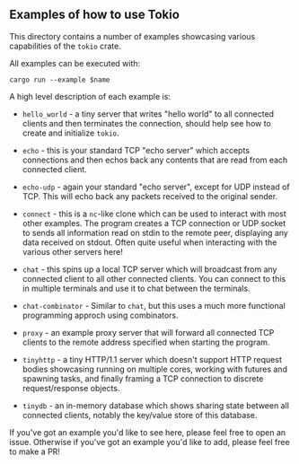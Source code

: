 ## Examples of how to use Tokio

This directory contains a number of examples showcasing various capabilities of
the `tokio` crate.

All examples can be executed with:

```
cargo run --example $name
```

A high level description of each example is:

* `hello_world` - a tiny server that writes "hello world" to all connected
  clients and then terminates the connection, should help see how to create and
  initialize `tokio`.

* `echo` - this is your standard TCP "echo server" which accepts connections and
  then echos back any contents that are read from each connected client.

* `echo-udp` - again your standard "echo server", except for UDP instead of TCP.
  This will echo back any packets received to the original sender.

* `connect` - this is a `nc`-like clone which can be used to interact with most
  other examples. The program creates a TCP connection or UDP socket to sends
  all information read on stdin to the remote peer, displaying any data received
  on stdout. Often quite useful when interacting with the various other servers
  here!

* `chat` - this spins up a local TCP server which will broadcast from any
  connected client to all other connected clients. You can connect to this in
  multiple terminals and use it to chat between the terminals.

* `chat-combinator` - Similar to `chat`, but this uses a much more functional
  programming approch using combinators.

* `proxy` - an example proxy server that will forward all connected TCP clients
  to the remote address specified when starting the program.

* `tinyhttp` - a tiny HTTP/1.1 server which doesn't support HTTP request bodies
  showcasing running on multiple cores, working with futures and spawning
  tasks, and finally framing a TCP connection to discrete request/response
  objects.

* `tinydb` - an in-memory database which shows sharing state between all
  connected clients, notably the key/value store of this database.

If you've got an example you'd like to see here, please feel free to open an
issue. Otherwise if you've got an example you'd like to add, please feel free
to make a PR!
